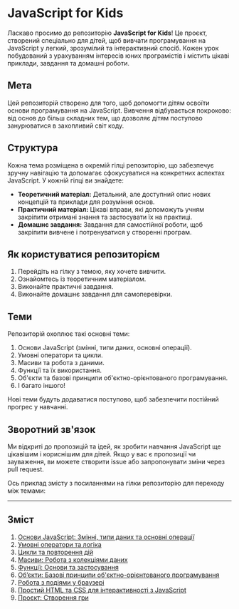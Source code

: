 # JavaScript for Kids

Ласкаво просимо до репозиторію **JavaScript for Kids**! Це проєкт, створений спеціально для дітей, щоб вивчати програмування на JavaScript у легкий, зрозумілий та інтерактивний спосіб. Кожен урок побудований з урахуванням інтересів юних програмістів і містить цікаві приклади, завдання та домашні роботи.

## Мета

Цей репозиторій створено для того, щоб допомогти дітям освоїти основи програмування на JavaScript. Вивчення відбувається покроково: від основ до більш складних тем, що дозволяє дітям поступово занурюватися в захопливий світ коду.

## Структура

Кожна тема розміщена в окремій гілці репозиторію, що забезпечує зручну навігацію та допомагає сфокусуватися на конкретних аспектах JavaScript. У кожній гілці ви знайдете:

- **Теоретичний матеріал:** Детальний, але доступний опис нових концепцій та приклади для розуміння основ.
- **Практичний матеріал:** Цікаві вправи, які допоможуть учням закріпити отримані знання та застосувати їх на практиці.
- **Домашнє завдання:** Завдання для самостійної роботи, щоб закріпити вивчене і потренуватися у створенні програм.

## Як користуватися репозиторієм

1. Перейдіть на гілку з темою, яку хочете вивчити.
2. Ознайомтесь із теоретичним матеріалом.
3. Виконайте практичні завдання.
4. Виконайте домашнє завдання для самоперевірки.

## Теми

Репозиторій охоплює такі основні теми:

1. Основи JavaScript (змінні, типи даних, основні операції).
2. Умовні оператори та цикли.
3. Масиви та робота з даними.
4. Функції та їх використання.
5. Об'єкти та базові принципи об'єктно-орієнтованого програмування.
6. І багато іншого!

Нові теми будуть додаватися поступово, щоб забезпечити постійний прогрес у навчанні.

## Зворотний зв'язок

Ми відкриті до пропозицій та ідей, як зробити навчання JavaScript ще цікавішим і кориснішим для дітей. Якщо у вас є пропозиції чи зауваження, ви можете створити issue або запропонувати зміни через pull request.

Ось приклад змісту з посиланнями на гілки репозиторію для переходу між темами:

---

## Зміст

1. [Основи JavaScript: Змінні, типи даних та основні операції](https://github.com/GoITteacher/javascript-for-kids/tree/module-01-basics)
2. [Умовні оператори та логіка](https://github.com/GoITteacher/javascript-for-kids/tree/conditions)
3. [Цикли та повторення дій](https://github.com/GoITteacher/javascript-for-kids/tree/loops)
4. [Масиви: Робота з колекціями даних](https://github.com/GoITteacher/javascript-for-kids/tree/arrays)
5. [Функції: Основи та застосування](https://github.com/GoITteacher/javascript-for-kids/tree/functions)
6. [Об’єкти: Базові принципи об'єктно-орієнтованого програмування](https://github.com/GoITteacher/javascript-for-kids/tree/objects)
7. [Робота з подіями у браузері](https://github.com/GoITteacher/javascript-for-kids/tree/events)
8. [Простий HTML та CSS для інтерактивності з JavaScript](https://github.com/GoITteacher/javascript-for-kids/tree/html-css-js)
9. [Проєкт: Створення гри](https://github.com/GoITteacher/javascript-for-kids/tree/game-project)
